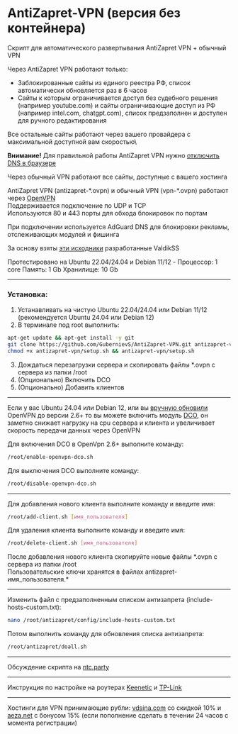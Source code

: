 # AntiZapret-VPN (версия без контейнера)

Скрипт для автоматического развертывания AntiZapret VPN + обычный VPN

Через AntiZapret VPN работают только:
- Заблокированные сайты из единого реестра РФ, список автоматически обновляется раз в 6 часов
- Сайты к которым ограничивается доступ без судебного решения (например youtube.com) и сайты ограничивающие доступ из РФ (например intel.com, chatgpt.com), список предзаполнен и доступен для ручного редактирования

Все остальные сайты работают через вашего провайдера с максимальной доступной вам скоростью\

**Внимание!** Для правильной работы AntiZapret VPN нужно [отключить DNS в браузере](https://www.google.ru/search?q=отключить+DNS+в+браузере)

Через обычный VPN работают все сайты, доступные с вашего хостинга

AntiZapret VPN (antizapret-\*.ovpn) и обычный VPN (vpn-\*.ovpn) работают через [OpenVPN](https://openvpn.net/client)\
Поддерживается подключение по UDP и TCP\
Используются 80 и 443 порты для обхода блокировок по портам

При подключении используется AdGuard DNS для блокировки рекламы, отслеживающих модулей и фишинга

За основу взяты [эти исходники](https://bitbucket.org/anticensority/antizapret-vpn-container/src/master) разработанные ValdikSS

Протестировано на Ubuntu 22.04/24.04 и Debian 11/12 - Процессор: 1 core Память: 1 Gb Хранилище: 10 Gb
***
### Установка:
1. Устанавливать на чистую Ubuntu 22.04/24.04 или Debian 11/12 (рекомендуется Ubuntu 24.04 или Debian 12)
2. В терминале под root выполнить:
```sh
apt-get update && apt-get install -y git
git clone https://github.com/GubernievS/AntiZapret-VPN.git antizapret-vpn
chmod +x antizapret-vpn/setup.sh && antizapret-vpn/setup.sh
```
3. Дождаться перезагрузки сервера и скопировать файлы *.ovpn с сервера из папки /root
4. (Опционально) Включить DCO
5. (Опционально) Добавить клиентов
***
Если у вас Ubuntu 24.04 или Debian 12, или вы [вручную обновили](https://community.openvpn.net/openvpn/wiki/OpenvpnSoftwareRepos) OpenVPN до версии 2.6+ то вы можете включить модуль [DCO](https://community.openvpn.net/openvpn/wiki/DataChannelOffload), он заметно снижает нагрузку на cpu сервера и клиента и увеличивает скорость передачи данных через OpenVPN

Для включения DCO в OpenVpn 2.6+ выполните команду:
```sh
/root/enable-openvpn-dco.sh
```
Для выключения DCO выполните команду:
```sh
/root/disable-openvpn-dco.sh
```
***
 Для добавления нового клиента выполните команду и введите имя:
```sh
/root/add-client.sh [имя_пользователя]
```
Для удаления клиента выполните команду и введите имя:
```sh
/root/delete-client.sh [имя_пользователя]
```
После добавления нового клиента скопируйте новые файлы \*.ovpn с сервера из папки /root\
Пользовательские ключи хранятся в файлах antizapret-имя_пользователя.\*
***
Изменить файл с предзаполненным списком антизапрета (include-hosts-custom.txt):
```sh
nano /root/antizapret/config/include-hosts-custom.txt
```
Потом выполнить команду для обновления списка антизапрета:
```sh
/root/antizapret/doall.sh
```
***
Обсуждение скрипта на [ntc.party](https://ntc.party/t/9270)
***
Инструкция по настройке на роутерах [Keenetic](./Keenetic.md) и [TP-Link](./TP-Link.md)
***
Хостинги для VPN принимающие рубли: [vdsina.com](https://www.vdsina.com/?partner=9br77jaat2) со скидкой 10% и [aeza.net](https://aeza.net/?ref=529527) с бонусом 15% (если пополнение сделать в течении 24 часов с момента регистрации)
